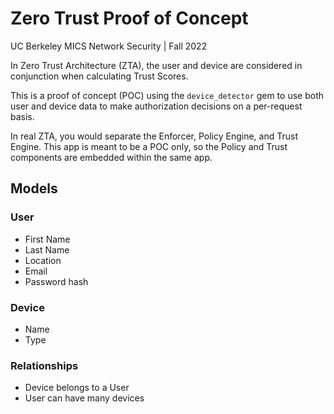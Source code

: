 # Zero Trust Proof of Concept

UC Berkeley MICS Network Security | Fall 2022

In Zero Trust Architecture (ZTA), the user and device are considered in conjunction when calculating Trust Scores.

This is a proof of concept (POC) using the `device_detector` gem to use both user and device data to make authorization
decisions on a per-request basis.

In real ZTA, you would separate the Enforcer, Policy Engine, and Trust Engine. This app is meant to be a POC only, so
the Policy and Trust components are embedded within the same app.

## Models

### User

- First Name
- Last Name
- Location
- Email
- Password hash

### Device

- Name
- Type

### Relationships

- Device belongs to a User
- User can have many devices
